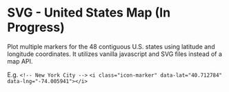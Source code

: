 # SVG  - United States Map (In Progress)

Plot multiple markers for the 48 contiguous U.S. states using latitude and longitude coordinates.  It utilizes vanilla javascript and SVG files instead of a map API.

E.g.
`<!-- New York City -->`
`<i class="icon-marker" data-lat="40.712784" data-lng="-74.005941"></i>`